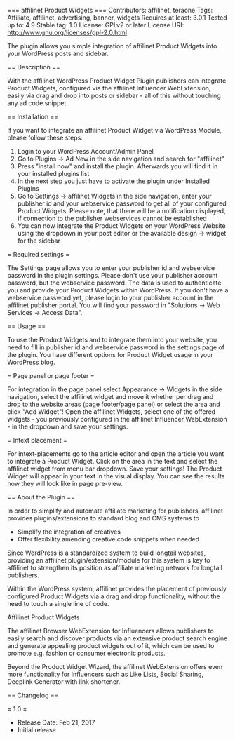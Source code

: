 === affilinet Product Widgets ===
Contributors: affilinet, teraone
Tags: Affiliate, affilinet, advertising, banner, widgets
Requires at least: 3.0.1
Tested up to: 4.9
Stable tag: 1.0
License: GPLv2 or later
License URI: http://www.gnu.org/licenses/gpl-2.0.html

The plugin allows you simple integration of affilinet Product Widgets into your WordPress posts and sidebar.

== Description ==

With the affilinet WordPress Product Widget Plugin publishers can integrate Product Widgets, configured via the affilinet Influencer WebExtension, easily via drag and drop into posts or sidebar - all of this without touching any ad code snippet.

== Installation ==

If you want to integrate an affilinet Product Widget via WordPress Module, please follow these steps:

1) Login to your WordPress Account/Admin Panel
2) Go to Plugins -> Ad New in the side navigation and search for "affilinet"
3) Press "install now" and install the plugin. Afterwards you will find it in your installed plugins list
4) In the next step you just have to activate the plugin under Installed Plugins
5) Go to Settings -> affilinet Widgets in the side navigation, enter your publisher id and your webservice password to get all of your configured Product Widgets. Please note, that there will be a notification displayed, if connection to the publisher webservices cannot be established
6) You can now integrate the Product Widgets on your WordPress Website using the dropdown in your post editor or the available design -> widget for the sidebar

= Required settings =

The Settings page allows you to enter your publisher id and webservice password in the plugin settings. Please don't use your publisher account password, but the webservice password. The data is used to authenticate you and provide your Product Widgets within WordPress.
If you don't have a webservice password yet, please login to your publisher account in the affilinet publisher portal. You will find your password in "Solutions -> Web Services -> Access Data".

== Usage ==

To use the Product Widgets and to integrate them into your website, you need to fill in publisher id and webservice password in the settings page of the plugin.
You have different options for Product Widget usage in your WordPress blog.

= Page panel or page footer =

For integration in the page panel select Appearance -> Widgets in the side navigation, select the affilinet widget and move it whether per drag and drop to the website areas (page footer/page panel) or select the area and click "Add Widget"!
Open the affilinet Widgets, select one of the offered widgets - you previously configured in the affilinet Influencer WebExtension - in the dropdown and save your settings.

= Intext placement =

For intext-placements go to the article editor and open the article you want to integrate a Product Widget. Click on the area in the text and select the affilinet widget from menu bar dropdown. Save your settings!
The Product Widget will appear in your text in the visual display.
You can see the results how they will look like in page pre-view.

== About the Plugin ==

In order to simplify and automate affiliate marketing for publishers, affilinet provides plugins/extensions to standard blog and CMS systems to

- Simplify the integration of creatives
- Offer flexibility amending creative code snippets when needed

Since WordPress is a standardized system to build longtail websites, providing an affilinet plugin/extension/module for this system is key to affilinet to strengthen its position as affiliate marketing network for longtail publishers.

Within the WordPress system, affilinet provides the placement of previously configured Product Widgets via a drag and drop functionality, without the need to touch a single line of code.

Affilinet Product Widgets

The affilinet Browser WebExtension for Influencers allows publishers to easily search and discover products via an extensive product search engine and generate appealing product widgets out of it, which can be used to promote e.g. fashion or consumer electronic products.

Beyond the Product Widget Wizard, the affilinet WebExtension offers even more functionality for Influencers such as Like Lists, Social Sharing, Deeplink Generator with link shortener.

== Changelog ==

= 1.0 =
* Release Date: Feb 21, 2017
* Initial release
